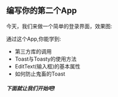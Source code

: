 ## 编写你的第二个App
今天，我们来做一个简单的登录界面，效果图:

通过这个App,你能学到:  
* 第三方库的调用  
* Toast与Toasty的使用方法  
* EditText(输入框)的基本属性  
* 如何防止鬼畜的Toast  
##### 下面就让我们开始吧!  
